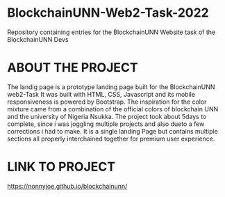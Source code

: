 # BlockchainUNN-Web2-Task-2022
Repository containing entries for the BlockchainUNN Website task of the BlockchainUNN Devs 
# ABOUT THE PROJECT
The landig page is a prototype landing page built for the BlockchainUNN web2-Task
It was built with HTML, CSS, Javascript and its mobile responsiveness is powered by Bootstrap.
The inspiration for the color mixture came from a combination of the official colors of blockchain UNN and the university of Nigeria Nsukka.
The project took about 5days to complete, since i was joggling multiple projects and also dueto a few corrections i had to make.
It is a single landing Page but contains multiple sections all properly interchained together for premium user experience.
# LINK TO PROJECT
https://nonnyjoe.github.io/blockchainunn/
